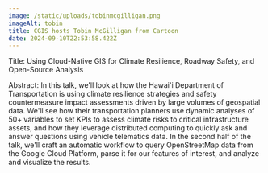 ```yaml
---
image: /static/uploads/tobinmcgilligan.png
imageAlt: tobin
title: CGIS hosts Tobin McGilligan from Cartoon
date: 2024-09-10T22:53:58.422Z
---
```



Title: Using Cloud-Native GIS for Climate Resilience, Roadway Safety, and Open-Source Analysis

Abstract: In this talk, we'll look at how the Hawai'i Department of Transportation is using climate resilience strategies and safety countermeasure impact assessments driven by large volumes of geospatial data. We'll see how their transportation planners use dynamic analyses of 50+ variables to set KPIs to assess climate risks to critical infrastructure assets, and how they leverage distributed computing to quickly ask and answer questions using vehicle telematics data. In the second half of the talk, we'll craft an automatic workflow to query OpenStreetMap data from the Google Cloud Platform, parse it for our features of interest, and analyze and visualize the results.